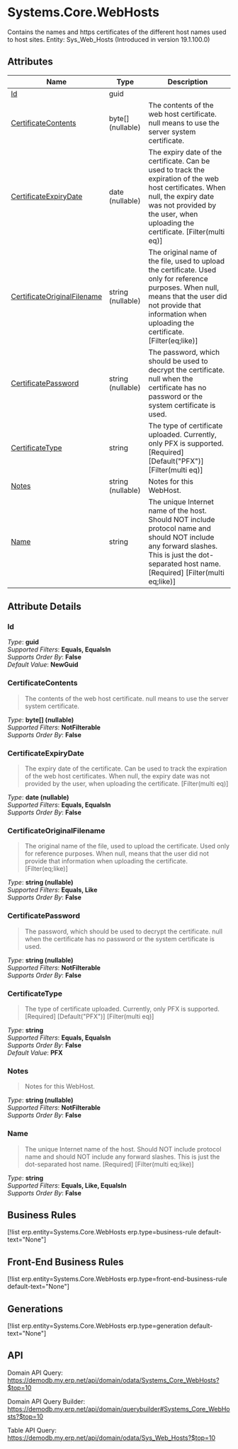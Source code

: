 # Systems.Core.WebHosts

Contains the names and https certificates of the different host names used to host sites. Entity: Sys_Web_Hosts (Introduced in version 19.1.100.0)

## Attributes

| Name | Type | Description |
| ---- | ---- | --- |
| [Id](Systems.Core.WebHosts.md#Id) | guid |  
| [CertificateContents](Systems.Core.WebHosts.md#CertificateContents) | byte[] (nullable) | The contents of the web host certificate. null means to use the server system certificate. 
| [CertificateExpiryDate](Systems.Core.WebHosts.md#CertificateExpiryDate) | date (nullable) | The expiry date of the certificate. Can be used to track the expiration of the web host certificates. When null, the expiry date was not provided by the user, when uploading the certificate. [Filter(multi eq)] 
| [CertificateOriginalFilename](Systems.Core.WebHosts.md#CertificateOriginalFilename) | string (nullable) | The original name of the file, used to upload the certificate. Used only for reference purposes. When null, means that the user did not provide that information when uploading the certificate. [Filter(eq;like)] 
| [CertificatePassword](Systems.Core.WebHosts.md#CertificatePassword) | string (nullable) | The password, which should be used to decrypt the certificate. null when the certificate has no password or the system certificate is used. 
| [CertificateType](Systems.Core.WebHosts.md#CertificateType) | string | The type of certificate uploaded. Currently, only PFX is supported. [Required] [Default("PFX")] [Filter(multi eq)] 
| [Notes](Systems.Core.WebHosts.md#Notes) | string (nullable) | Notes for this WebHost. 
| [Name](Systems.Core.WebHosts.md#Name) | string | The unique Internet name of the host. Should NOT include protocol name and should NOT include any forward slashes. This is just the dot-separated host name. [Required] [Filter(multi eq;like)] 


## Attribute Details

### Id

_Type_: **guid**  
_Supported Filters_: **Equals, EqualsIn**  
_Supports Order By_: **False**  
_Default Value_: **NewGuid**  

### CertificateContents

> The contents of the web host certificate. null means to use the server system certificate.

_Type_: **byte[] (nullable)**  
_Supported Filters_: **NotFilterable**  
_Supports Order By_: **False**  

### CertificateExpiryDate

> The expiry date of the certificate. Can be used to track the expiration of the web host certificates. When null, the expiry date was not provided by the user, when uploading the certificate. [Filter(multi eq)]

_Type_: **date (nullable)**  
_Supported Filters_: **Equals, EqualsIn**  
_Supports Order By_: **False**  

### CertificateOriginalFilename

> The original name of the file, used to upload the certificate. Used only for reference purposes. When null, means that the user did not provide that information when uploading the certificate. [Filter(eq;like)]

_Type_: **string (nullable)**  
_Supported Filters_: **Equals, Like**  
_Supports Order By_: **False**  

### CertificatePassword

> The password, which should be used to decrypt the certificate. null when the certificate has no password or the system certificate is used.

_Type_: **string (nullable)**  
_Supported Filters_: **NotFilterable**  
_Supports Order By_: **False**  

### CertificateType

> The type of certificate uploaded. Currently, only PFX is supported. [Required] [Default("PFX")] [Filter(multi eq)]

_Type_: **string**  
_Supported Filters_: **Equals, EqualsIn**  
_Supports Order By_: **False**  
_Default Value_: **PFX**  

### Notes

> Notes for this WebHost.

_Type_: **string (nullable)**  
_Supported Filters_: **NotFilterable**  
_Supports Order By_: **False**  

### Name

> The unique Internet name of the host. Should NOT include protocol name and should NOT include any forward slashes. This is just the dot-separated host name. [Required] [Filter(multi eq;like)]

_Type_: **string**  
_Supported Filters_: **Equals, Like, EqualsIn**  
_Supports Order By_: **False**  



## Business Rules

[!list erp.entity=Systems.Core.WebHosts erp.type=business-rule default-text="None"]

## Front-End Business Rules

[!list erp.entity=Systems.Core.WebHosts erp.type=front-end-business-rule default-text="None"]

## Generations

[!list erp.entity=Systems.Core.WebHosts erp.type=generation default-text="None"]

## API

Domain API Query:
<https://demodb.my.erp.net/api/domain/odata/Systems_Core_WebHosts?$top=10>

Domain API Query Builder:
<https://demodb.my.erp.net/api/domain/querybuilder#Systems_Core_WebHosts?$top=10>

Table API Query:
<https://demodb.my.erp.net/api/domain/odata/Sys_Web_Hosts?$top=10>

